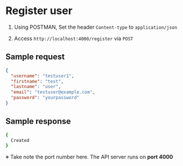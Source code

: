 # Register user

1. Using POSTMAN, Set the header `Content-type` to `application/json`

2. Access `http://localhost:4000/register` via `POST`

## Sample request

```json
{
  "username": "testuser1",
  "firstname": "test",
  "lastname": "user",
  "email": "testuser@example.com",
  "password": "yourpassword"
}
```

## Sample response

```bash
{
  Created
}
```

※ Take note the port number here. The API server runs on **port 4000**
